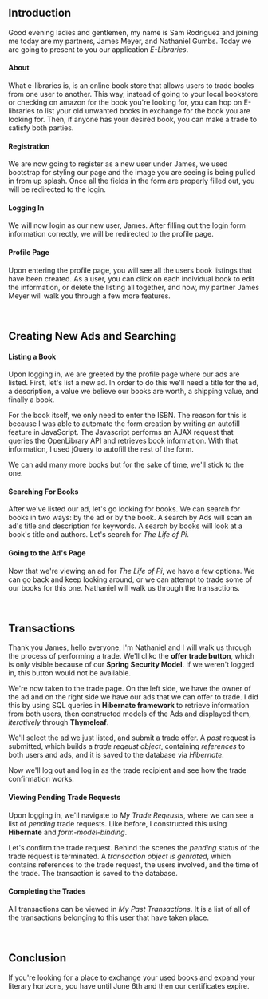 ## Introduction

Good evening ladies and gentlemen, my name is Sam Rodriguez and joining me today are my partners, James Meyer, and Nathaniel Gumbs. Today we are 
going to present to you our application *E-Libraries*.

#### About

What e-libraries is, is an online book store that allows users to trade books from one user to another. This way, instead of going to your local 
bookstore or checking on amazon for the book you're looking for, you can hop on E-libraries to list your old unwanted books in exchange for the 
book you are looking for. Then, if anyone has your desired book, you can make a trade to satisfy both parties. 

#### Registration

We are now going to register as a new user under James, we used bootstrap for styling our page and the image you are seeing is being pulled in from
 up splash. Once all the fields in the form are properly filled out, you will be redirected to the login.

#### Logging In

We will now login as our new user, James. After filling out the login form information correctly, we will be redirected to the profile page.

#### Profile Page

Upon entering the profile page, you will see all the users book listings that have been created. As a user, you can click on each individual book 
to edit the information, or delete the listing all together, and now, my partner James Meyer will walk you through a few more features. 

<br>

## Creating New Ads and Searching

#### Listing a Book

Upon logging in, we are greeted by the profile page where our ads are listed. First, let's list a new ad. In order to do
this we'll need a title for the ad, a description, a value we believe our books are worth, a shipping value, and finally
a book. 

For the book itself, we only need to enter the ISBN. The reason for this is because I was able to automate the form
creation by writing an autofill feature in JavaScript. The Javascript performs an AJAX request that queries the
OpenLibrary API and retrieves book information. With that information, I used jQuery to autofill the rest of the form.

We can add many more books but for the sake of time, we'll stick to the one. 

#### Searching For Books

After we've listed our ad, let's go looking for books. We can search for books in two ways: by the ad or by the book. A
search by Ads will scan an ad's title and description for keywords. A search by books will look at a book's title and
authors. Let's search for *The Life of Pi*.

#### Going to the Ad's Page

Now that we're viewing an ad for *The Life of Pi*, we have a few options. We can go back and keep looking around, or we
can attempt to trade some of our books for this one. Nathaniel will walk us through the transactions.

<br>

## Transactions

Thank you James, hello everyone, I'm Nathaniel and I will walk us through the process of performing a trade. We'll clikc 
the **offer trade button**, which is only visible because of our **Spring Security Model**. If we weren't logged in, this
button would not be available. 

We're now taken to the trade page. On the left side, we have the owner of the ad and on the right side we have our ads
that we can offer to trade. I did this by using SQL queries in **Hibernate framework** to retrieve information from both
users, then constructed models of the Ads and displayed them, *iteratively* through **Thymeleaf**.

We'll select the ad we just listed, and submit a trade offer. A *post* request is submitted, which builds a *trade reqeust
object*, containing *references* to both users and ads, and it is saved to the database via *Hibernate*.

Now we'll log out and log in as the trade recipient and see how the trade confirmation works.

#### Viewing Pending Trade Requests

Upon logging in, we'll navigate to *My Trade Reqeusts*, where we can see a list of *pending* trade requests. Like before,
I constructed this using **Hibernate** and *form-model-binding*.

Let's confirm the trade request. Behind the scenes the *pending* status of the trade request is terminated. A *transaction
object is genrated*, which contains references to the trade request, the users involved, and the time of the trade. The
transaction is saved to the database.

#### Completing the Trades

All transactions can be viewed in *My Past Transactions*. It is a list of all of the transactions belonging to this user
that have taken place.

<br>

## Conclusion

If you're looking for a place to exchange your used books and expand your literary horizons, you have until June 6th and
then our certificates expire.